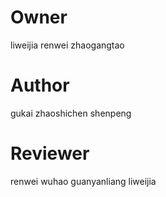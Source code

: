# Owner
liweijia
renwei
zhaogangtao

# Author
gukai
zhaoshichen
shenpeng

# Reviewer
renwei
wuhao
guanyanliang
liweijia